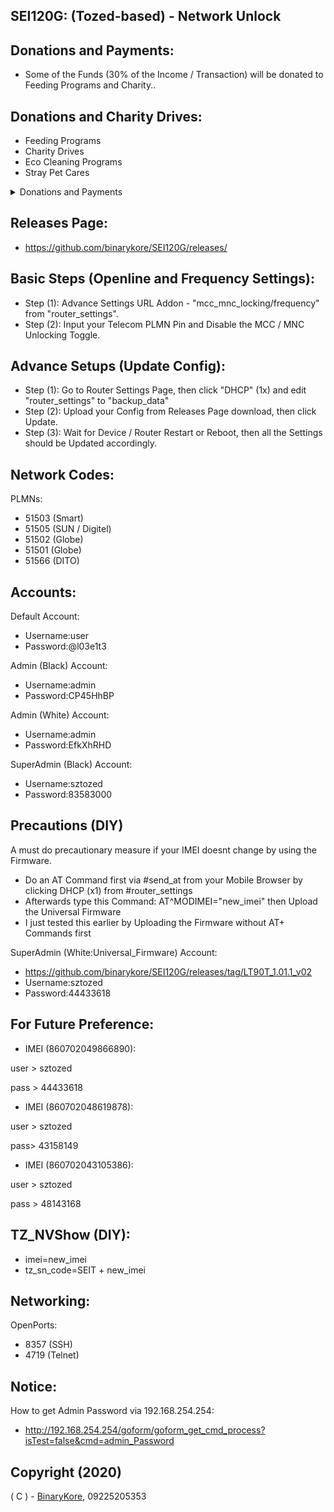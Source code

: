 ## SEI120G: (Tozed-based) - Network Unlock

## Donations and Payments:

* Some of the Funds (30% of the Income / Transaction) will be donated to Feeding Programs and Charity..

## Donations and Charity Drives:

* Feeding Programs
* Charity Drives
* Eco Cleaning Programs
* Stray Pet Cares

<details>
<summary>Donations and Payments</summary>
<p>
  <code>EWallet - Send Money</code>
  <br/>
  <br/>
  <code>Send Money: 09225205353 (GCash)</code>
  <br/>
  <code>Send Money: 09225205353 (Coins PH)</code>
  <br/>
  <code>Send Money: 09225205353 (Palawan Pay)</code>
  <br/>
  <code>Remittance: 09225205353 (7/11 > GCash / Coins PH)</code>
  <br/>
  <code>Remittance: 09225205353 (Palawan > GCash)</code>
</p>
<br/>
<p>
  <code>QR Code (GCash):</code>
</p>
<p>
  <img src="https://cdn.snowkel.us/cdn/images/gcash"></img>
</p>
</details>

## Releases Page:

* https://github.com/binarykore/SEI120G/releases/

## Basic Steps (Openline and Frequency Settings):

* Step (1): Advance Settings URL Addon - "mcc_mnc_locking/frequency" from "router_settings".
* Step (2): Input your Telecom PLMN Pin and Disable the MCC / MNC Unlocking Toggle.

## Advance Setups (Update Config):

* Step (1): Go to Router Settings Page, then click "DHCP" (1x) and edit "router_settings" to "backup_data"
* Step (2): Upload your Config from Releases Page download, then click Update.
* Step (3): Wait for Device / Router Restart or Reboot, then all the Settings should be Updated accordingly.

## Network Codes:

PLMNs:
* 51503 (Smart)
* 51505 (SUN / Digitel)
* 51502 (Globe)
* 51501 (Globe)
* 51566 (DITO)

## Accounts:

Default Account:
* Username:user
* Password:@l03e1t3

Admin (Black) Account:
* Username:admin
* Password:CP45HhBP

Admin (White) Account:
* Username:admin
* Password:EfkXhRHD

SuperAdmin (Black) Account:
* Username:sztozed
* Password:83583000

## Precautions (DIY)
A must do precautionary measure if your IMEI doesnt change by using the Firmware.
* Do an AT Command first via #send_at from your Mobile Browser by clicking DHCP (x1) from #router_settings
* Afterwards type this Command: AT^MODIMEI="new_imei" then Upload the Universal Firmware
* I just tested this earlier by Uploading the Firmware without AT+ Commands first

SuperAdmin (White:Universal_Firmware) Account:
* https://github.com/binarykore/SEI120G/releases/tag/LT90T_1.01.1_v02
* Username:sztozed
* Password:44433618

## For Future Preference:

* IMEI (860702049866890):

user > sztozed

pass > 44433618

* IMEI (860702048619878):

user > sztozed

pass> 43158149

* IMEI (860702043105386):

user > sztozed

pass > 48143168

## TZ_NVShow (DIY):
* imei=new_imei
* tz_sn_code=SEIT + new_imei

## Networking:

OpenPorts:
* 8357 (SSH)
* 4719 (Telnet)

## Notice:

How to get Admin Password via 192.168.254.254:
* http://192.168.254.254/goform/goform_get_cmd_process?isTest=false&cmd=admin_Password

## Copyright (2020)

( C ) - [BinaryKore](https://github.com/binarykore), 09225205353
